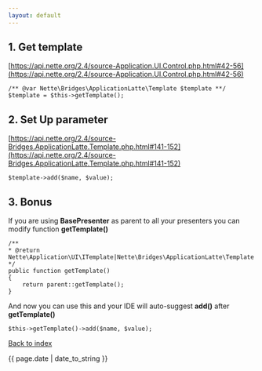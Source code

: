 ```yaml
---
layout: default
---
```

<style>
span.nv {
    color: #9876AA !IMPORTANT;
}
span.na {
    color: #FFC66D !IMPORTANT;
}
span.nf {
    color: #FFC66D !IMPORTANT;
}
span.sd {
    color: #629755 !IMPORTANT;
}
span.k {
    color: #CC7832 !IMPORTANT;
}
</style>

## 1. Get template 
[https://api.nette.org/2.4/source-Application.UI.Control.php.html#42-56](https://api.nette.org/2.4/source-Application.UI.Control.php.html#42-56)
  
```php?start_inline=true
/** @var Nette\Bridges\ApplicationLatte\Template $template **/
$template = $this->getTemplate();
```
  
## 2. Set Up parameter
[https://api.nette.org/2.4/source-Bridges.ApplicationLatte.Template.php.html#141-152](https://api.nette.org/2.4/source-Bridges.ApplicationLatte.Template.php.html#141-152)
  
```php?start_inline=true
$template->add($name, $value);
```
  
## 3. Bonus

  If you are using **BasePresenter** as parent to all your presenters you can modify function **getTemplate()**
  
```php?start_inline=true
/**
* @return Nette\Application\UI\ITemplate|Nette\Bridges\ApplicationLatte\Template
*/
public function getTemplate()
{
	return parent::getTemplate();
}
```
  
  And now you can use this and your IDE will auto-suggest **add()** after **getTemplate()**
 
```php?start_inline=true
$this->getTemplate()->add($name, $value);
```


<p>
    <a href="http://spameri.cz">Back to index</a>
</p>

<p class="meta">{{ page.date | date_to_string }}</p>
